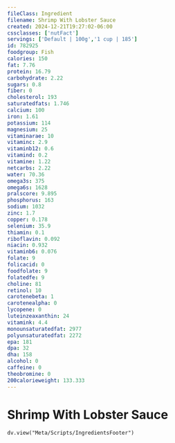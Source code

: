 ```yaml
---
fileClass: Ingredient
filename: Shrimp With Lobster Sauce
created: 2024-12-21T19:27:02-06:00
cssclasses: ['nutFact']
servings: ['Default | 100g','1 cup | 185']
id: 782925
foodgroup: Fish
calories: 150
fat: 7.76
protein: 16.79
carbohydrate: 2.22
sugars: 0.8
fiber: 0
cholesterol: 193
saturatedfats: 1.746
calcium: 100
iron: 1.61
potassium: 114
magnesium: 25
vitaminarae: 10
vitaminc: 2.9
vitaminb12: 0.6
vitamind: 0.2
vitamine: 1.22
netcarbs: 2.22
water: 70.36
omega3s: 375
omega6s: 1628
pralscore: 9.895
phosphorus: 163
sodium: 1032
zinc: 1.7
copper: 0.178
selenium: 35.9
thiamin: 0.1
riboflavin: 0.092
niacin: 0.932
vitaminb6: 0.076
folate: 9
folicacid: 0
foodfolate: 9
folatedfe: 9
choline: 81
retinol: 10
carotenebeta: 1
carotenealpha: 0
lycopene: 0
luteinzeaxanthin: 24
vitamink: 4.4
monounsaturatedfat: 2977
polyunsaturatedfat: 2272
epa: 181
dpa: 32
dha: 158
alcohol: 0
caffeine: 0
theobromine: 0
200calorieweight: 133.333
---
```


# Shrimp With Lobster Sauce

```dataviewjs
dv.view("Meta/Scripts/IngredientsFooter")
```